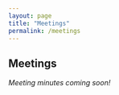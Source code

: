 ```yaml
---
layout: page
title: "Meetings"
permalink: /meetings
---
```

## Meetings

_Meeting minutes coming soon!_
